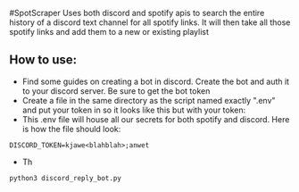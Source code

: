 #SpotScraper
Uses both discord and spotify apis to search the entire history of a discord text channel for all spotify links. It will then take all those spotify links and add them to a new or existing playlist

## How to use:

* Find some guides on creating a bot in discord. Create the bot and auth it to your discord server. Be sure to get the bot token
* Create a file in the same directory as the script named exactly ".env" and put your token in so it looks like this but with your token:
* This .env file will house all our secrets for both spotify and discord. Here is how the file should look:

```
DISCORD_TOKEN=kjawe<blahblah>;anwet
```
* Th

```
python3 discord_reply_bot.py
```
